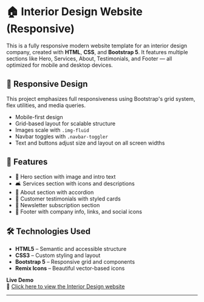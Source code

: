 
  <h1>🏠 Interior Design Website (Responsive)</h1>
  <p>This is a fully responsive modern website template for an interior design company, created with <strong>HTML</strong>, <strong>CSS</strong>, and <strong>Bootstrap 5</strong>. It features multiple sections like Hero, Services, About, Testimonials, and Footer — all optimized for mobile and desktop devices.</p>

  <section>
    <h2>📱 Responsive Design</h2>
    <p>This project emphasizes full responsiveness using Bootstrap's grid system, flex utilities, and media queries.</p>
    <ul>
      <li>Mobile-first design</li>
      <li>Grid-based layout for scalable structure</li>
      <li>Images scale with <code>.img-fluid</code></li>
      <li>Navbar toggles with <code>.navbar-toggler</code></li>
      <li>Text and buttons adjust size and layout on all screen widths</li>
    </ul>
  </section>

  <section>
    <h2>🌟 Features</h2>
    <ul>
      <li>📸 Hero section with image and intro text</li>
      <li>🛋️ Services section with icons and descriptions</li>
      <li>🏢 About section with accordion</li>
      <li>💬 Customer testimonials with styled cards</li>
      <li>📰 Newsletter subscription section</li>
      <li>🦶 Footer with company info, links, and social icons</li>
    </ul>
  </section>


  <section>
    <h2>🛠️ Technologies Used</h2>
    <ul>
      <li><strong>HTML5</strong> – Semantic and accessible structure</li>
      <li><strong>CSS3</strong> – Custom styling and layout</li>
      <li><strong>Bootstrap 5</strong> – Responsive grid and components</li>
      <li><strong>Remix Icons</strong> – Beautiful vector-based icons</li>
    </ul>
  </section>
  <p><strong>Live Demo</strong><br>
🔗 <a href="https://sarahaasan.github.io/Interior-Design/#" target="_blank">Click here to view the Interior Design website</a></p>
<hr>







